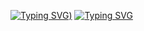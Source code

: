 [![Typing SVG](https://readme-typing-svg.herokuapp.com?font=Fira+Code&pause=1000&random=false&width=435&lines=Hi!+I'm+Semen+Shevchik))](https://git.io/typing-svg)
<a href="https://git.io/typing-svg"><img src="https://readme-typing-svg.herokuapp.com?font=Fira+Code&pause=1000&random=false&width=435&lines=Hi!+I'm+Semen+Shevchik)" alt="Typing SVG" /></a>
